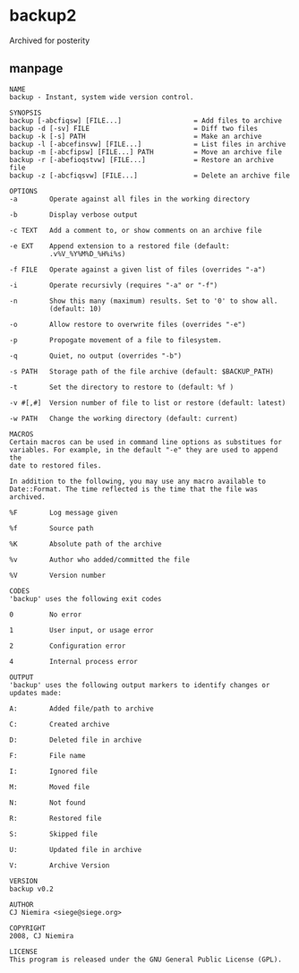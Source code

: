 # backup2

Archived for posterity

## manpage

    NAME
    backup - Instant, system wide version control.

    SYNOPSIS
    backup [-abcfiqsw] [FILE...]                  = Add files to archive
    backup -d [-sv] FILE                          = Diff two files
    backup -k [-s] PATH                           = Make an archive
    backup -l [-abcefinsvw] [FILE...]             = List files in archive
    backup -m [-abcfipsw] [FILE...] PATH          = Move an archive file
    backup -r [-abefioqstvw] [FILE...]            = Restore an archive file
    backup -z [-abcfiqsvw] [FILE...]              = Delete an archive file

    OPTIONS
    -a        Operate against all files in the working directory

    -b        Display verbose output

    -c TEXT   Add a comment to, or show comments on an archive file

    -e EXT    Append extension to a restored file (default:
              .v%V_%Y%M%D_%H%i%s)

    -f FILE   Operate against a given list of files (overrides "-a")

    -i        Operate recursivly (requires "-a" or "-f")

    -n        Show this many (maximum) results. Set to '0' to show all.
              (default: 10)

    -o        Allow restore to overwrite files (overrides "-e")

    -p        Propogate movement of a file to filesystem.

    -q        Quiet, no output (overrides "-b")

    -s PATH   Storage path of the file archive (default: $BACKUP_PATH)

    -t        Set the directory to restore to (default: %f )

    -v #[,#]  Version number of file to list or restore (default: latest)

    -w PATH   Change the working directory (default: current)

    MACROS
    Certain macros can be used in command line options as substitues for
    variables. For example, in the default "-e" they are used to append the
    date to restored files.

    In addition to the following, you may use any macro available to
    Date::Format. The time reflected is the time that the file was archived.

    %F        Log message given

    %f        Source path

    %K        Absolute path of the archive

    %v        Author who added/committed the file

    %V        Version number

    CODES
    'backup' uses the following exit codes

    0         No error

    1         User input, or usage error

    2         Configuration error

    4         Internal process error

    OUTPUT
    'backup' uses the following output markers to identify changes or
    updates made:

    A:        Added file/path to archive

    C:        Created archive

    D:        Deleted file in archive

    F:        File name

    I:        Ignored file

    M:        Moved file

    N:        Not found

    R:        Restored file

    S:        Skipped file

    U:        Updated file in archive

    V:        Archive Version

    VERSION
    backup v0.2

    AUTHOR
    CJ Niemira <siege@siege.org>

    COPYRIGHT
    2008, CJ Niemira

    LICENSE
    This program is released under the GNU General Public License (GPL).
